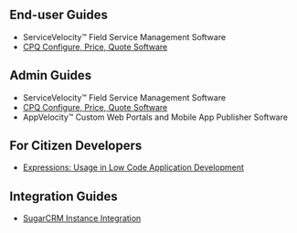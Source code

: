 ## End-user Guides

- ServiceVelocity&trade; Field Service Management Software
- [CPQ Configure, Price, Quote Software](cpq_user.html)

## Admin Guides

- ServiceVelocity&trade; Field Service Management Software
- [CPQ Configure, Price, Quote Software](cpq_admin.html)
- AppVelocity&trade; Custom Web Portals and Mobile App Publisher Software

## For Citizen Developers

- [Expressions: Usage in Low Code Application Development](expressions.html)

## Integration Guides

- [SugarCRM Instance Integration](sugar_instance.html)

